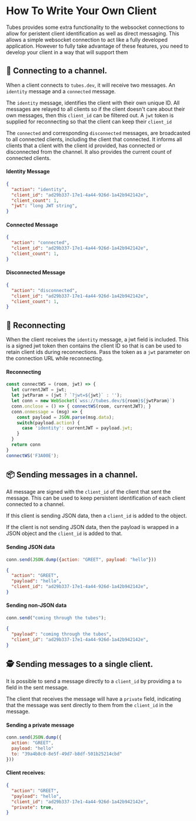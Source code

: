 # How To Write Your Own Client
Tubes provides some extra functionality to the websocket connections to allow for peristent client identification as well as direct messaging. This allows a simple websocket connection to act like a fully developed application. However to fully take advantage of these features, you need to develop your client in a way that will support them 

## 🔌 Connecting to a channel.
When a client connects to `tubes.dev`, it will receive two messages. An `identity` message and a `connected` message.

The `identity` message, identifies the client with their own unique ID. All messages are relayed to all clients so if the client doesn't care about their own messages, then this `client_id` can be filtered out. A `jwt` token is supplied for reconnecting so that the client can keep their `client_id`

The `connected` and corresponding `disconnected` messages, are broadcasted to all connected clients, including the client
that connected. It informs all clients that a client with the client id provided, has connected or disconnected from the channel. It also provides the current count of connected clients.

#### Identity Message
        
```json 
{
  "action": "identity",
  "client_id": "ad29b337-17e1-4a44-926d-1a42b942142e",
  "client_count": 1,
  "jwt": "long JWT string",
}
```

#### Connected Message</p>
```json
{
  "action": "connected",
  "client_id": "ad29b337-17e1-4a44-926d-1a42b942142e",
  "client_count": 1,
}
```

#### Disconnected Message

```json
{
  "action": "disconnected",
  "client_id": "ad29b337-17e1-4a44-926d-1a42b942142e",
  "client_count": 1,
}
```

## 🚦 Reconnecting
When the client receives the `identity` message, a jwt field is included. This is a signed jwt token then contains the client ID so that is can be used to retain client ids during reconnections. Pass the token as a `jwt` parameter on the connection URL while reconnecting.
        
#### Reconnecting
        
```js 
const connectWS = (room, jwt) => {
  let currentJWT = jwt;
  let jwtParam = (jwt ? `?jwt=${jwt}` : '');
  let conn = new WebSocket(`wss://tubes.dev/${room}${jwtParam}`)
  conn.onclose = () => { connectWS(room, currentJWT); }
  conn.onmessage = (msg) => {
    const payload = JSON.parse(msg.data);
    switch(payload.action) {
      case 'identity': currentJWT = payload.jwt;
    }
  }
  return conn
}
connectWS('F3A00E');
```

## 📦 Sending messages in a channel.

All message are signed with the `client_id` of the client that sent the message. This can be used to keep persistent identification of each client connected to a channel.

If this client is sending JSON data, then a `client_id` is added to the object.

If the client is not sending JSON data, then the payload is wrapped in a JSON object and the `client_id` is added to that.

#### Sending JSON data
```js
conn.send(JSON.dump({action: "GREET", payload: "hello"}))
```

```json
{
  "action": "GREET",
  "payload": "hello",
  "client_id": "ad29b337-17e1-4a44-926d-1a42b942142e",
}
```
        
#### Sending non-JSON data
```js
conn.send("coming through the tubes");
```

```json
{
  "payload": "coming through the tubes",
  "client_id": "ad29b337-17e1-4a44-926d-1a42b942142e",
}
```

## 🕵️ Sending messages to a single client.
It is possible to send a message directly to a `client_id` by providing a `to` field in the sent message.

The client that receives the message will have a `private` field, indicating that the message was sent directly to them from the `client_id` in the message.

#### Sending a private message
```js
conn.send(JSON.dump({
  action: "GREET",
  payload: "hello"
  to: "39a4b8c0-8e5f-49d7-b8df-501b25214cbd"
}))
```

#### Client receives:
```json
{
  "action": "GREET",
  "payload": "hello",
  "client_id": "ad29b337-17e1-4a44-926d-1a42b942142e",
  "private": true,
}
```
